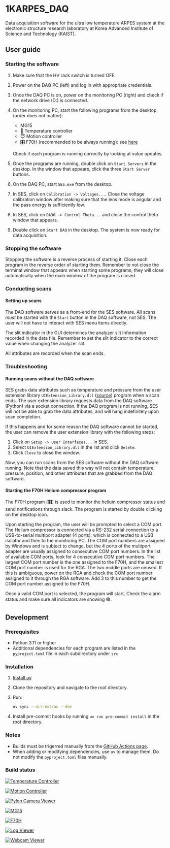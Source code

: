 # 1KARPES_DAQ

Data acquisition software for the ultra low temperature ARPES system at the electronic
structure research laboratory at Korea Advanced Institute of Science and Technology
(KAIST).

## User guide

### Starting the software

1. Make sure that the HV rack switch is turned OFF.
2. Power on the DAQ PC (left) and log in with appropriate credentials.
3. Once the DAQ PC is on, power on the monitoring PC (right) and check if the network
   drive (D:) is connected.
4. On the monitoring PC, start the following programs from the desktop (order does not
   matter):
   - MG15
   - 🥶 Temperature controller
   - 😇 Motion controller
   - 🎛️ F70H (recommended to be always running): see
     [here](#starting-the-f70h-helium-compressor-program)

   Check if each program is running correctly by looking at value updates.
5. Once the programs are running, double click on `Start Servers` in the desktop. In the
   window that appears, click the three `Start Server` buttons.
6. On the DAQ PC, start `SES.exe` from the desktop.
7. In SES, click on `Calibration -> Voltages...`. Close the voltage calibration window
   after making sure that the lens mode is angular and the pass energy is sufficiently
   low.
8. In SES, click on `DA30 -> Control Theta...` and close the control theta window that
   appears.
9. Double click on `Start DAQ` in the desktop. The system is now ready for data
   acquisition.

### Stopping the software

Stopping the software is a reverse process of starting it. Close each program in the
reverse order of starting them. Remember to not close the terminal window that appears
when starting some programs; they will close automatically when the main window of the
program is closed.

### Conducting scans

#### Setting up scans

The DAQ software serves as a front-end for the SES software. All scans *must* be started
with the `Start` button in the DAQ software, not SES. The user will not have to interact
with SES menu items directly.

The slit indicator in the GUI determines the analyzer slit information recorded in the
data file. Remember to set the slit indicator to the correct value when changing the
analyzer slit.

All attributes are recorded when the scan ends.

### Troubleshooting

#### Running scans without the DAQ software

SES grabs data attributes such as temperature and pressure from the user extension
library `UIExtension_Library.dll` ([source](https://github.com/kmnhan/SESExtension))
program when a scan ends. The user extension library requests data from the DAQ
software (Python) via a socket connection. If the DAQ program is not running, SES will
not be able to grab the data attributes, and will hang indefinitely upon scan
completion.

If this happens and for some reason the DAQ software cannot be started, the user can
remove the user extension library with the following steps:

1. Click on `Setup -> User Interfaces...` in SES.
2. Select `UIExtension_Library.dll` in the list and click `Delete`.
3. Click `Close` to close the window.

Now, you can run scans from the SES software without the DAQ software running. Note
that the data saved this way will not contain temperature, pressure, position, and
other attributes that are grabbed from the DAQ software.

#### Starting the F70H Helium compressor program

The F70H program (🎛️) is used to monitor the helium compressor status and send
notifications through slack. The program is started by double clicking on the desktop
icon.

Upon starting the program, the user will be prompted to select a COM port. The Helium
compressor is connected via a RS-232 serial connection to a USB-to-serial multiport
adapter (4 ports), which is connected to a USB isolator and then to the monitoring PC.
The COM port numbers are assigned by Windows and is subject to change, but the 4 ports
of the multiport adapter are usually assigned to consecutive COM port numbers. In the
list of available COM ports, look for 4 consecutive COM port numbers. The largest COM
port number is the one assigned to the F70H, and the smallest COM port number is used
for the RGA. The two middle ports are unused. If this is ambiguous, power on the RGA and
check the COM port number assigned to it through the RGA software. Add 3 to this number
to get the COM port number assigned to the F70H.

Once a valid COM port is selected, the program will start. Check the alarm status and
make sure all indicators are showing 🟢.

## Development

### Prerequisites

- Python 3.11 or higher
- Additional dependencies for each program are listed in the `pyproject.toml` file in
  each subdirectory under `src`

### Installation

1. [Install uv](https://docs.astral.sh/uv/getting-started/installation/)

2. Clone the repository and navigate to the root directory.

3. Run:

   ```bash
   uv sync --all-extras --dev
   ```

4. Install pre-commit hooks by running `uv run pre-commit install` in the root directory.

### Notes

- Builds must be trigerred manually from the [GitHub Actions page](https://github.com/kmnhan/1KARPES_DAQ/actions).
- When adding or modifying dependencies, use `uv` to manage them. Do not modify the
  `pyproject.toml` files manually.

### Build status

<a href="https://github.com/kmnhan/1KARPES_DAQ/actions/workflows/build_tempcontrol.yml"><img alt="Temperature Controller" src="https://img.shields.io/github/actions/workflow/status/kmnhan/1KARPES_DAQ/build_tempcontrol.yml?label=Temperature%20Controller"></a>

<a href="https://github.com/kmnhan/1KARPES_DAQ/actions/workflows/build_motioncontrol.yml"><img alt="Motion Controller" src="https://img.shields.io/github/actions/workflow/status/kmnhan/1KARPES_DAQ/build_motioncontrol.yml?label=Motion%20Controller"></a>

<a href="https://github.com/kmnhan/1KARPES_DAQ/actions/workflows/build_pyloncam.yml"><img alt="Pylon Camera Viewer" src="https://img.shields.io/github/actions/workflow/status/kmnhan/1KARPES_DAQ/build_pyloncam.yml?label=Pylon%20Camera%20Viewer"></a>

<a href="https://github.com/kmnhan/1KARPES_DAQ/actions/workflows/build_mg15.yml"><img alt="MG15" src="https://img.shields.io/github/actions/workflow/status/kmnhan/1KARPES_DAQ/build_mg15.yml?label=MG15"></a>

<a href="https://github.com/kmnhan/1KARPES_DAQ/actions/workflows/build_f70h.yml"><img alt="F70H" src="https://img.shields.io/github/actions/workflow/status/kmnhan/1KARPES_DAQ/build_f70h.yml?label=F70H"></a>

<a href="https://github.com/kmnhan/1KARPES_DAQ/actions/workflows/build_logviewer.yml"><img alt="Log Viewer" src="https://img.shields.io/github/actions/workflow/status/kmnhan/1KARPES_DAQ/build_logviewer.yml?label=Log%20Viewer"></a>

<a href="https://github.com/kmnhan/1KARPES_DAQ/actions/workflows/build_webcam.yml"><img alt="Webcam Viewer" src="https://img.shields.io/github/actions/workflow/status/kmnhan/1KARPES_DAQ/build_webcam.yml?label=Webcam%20Viewer"></a>
